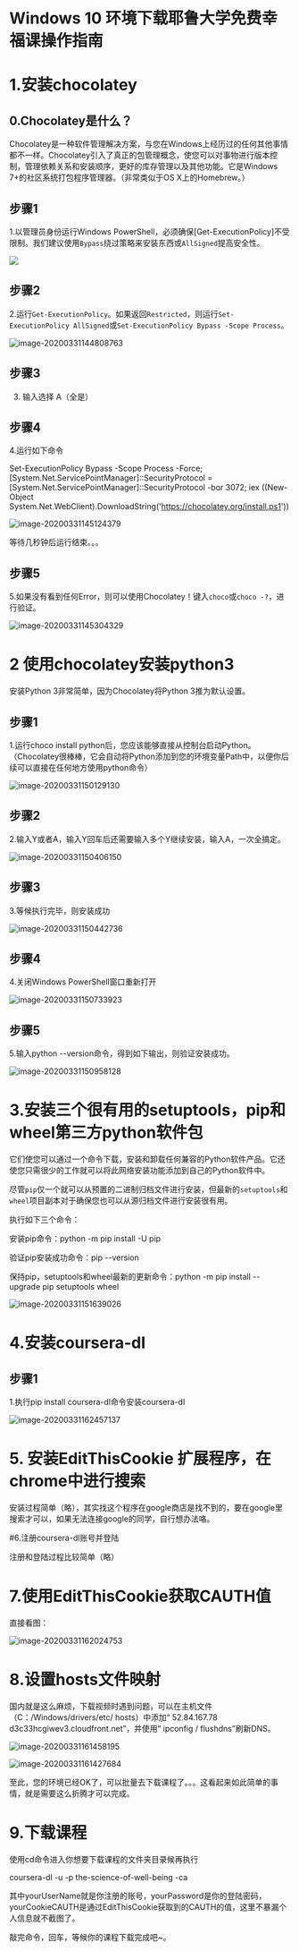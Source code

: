 # Windows 10 环境下载耶鲁大学免费幸福课操作指南

# 1.安装chocolatey

## 0.Chocolatey是什么？

Chocolatey是一种软件管理解决方案，与您在Windows上经历过的任何其他事情都不一样。Chocolatey引入了真正的包管理概念，使您可以对事物进行版本控制，管理依赖关系和安装顺序，更好的库存管理以及其他功能。它是Windows 7+的社区系统打包程序管理器。（非常类似于OS X上的Homebrew。）

## 步骤1

1.以管理员身份运行Windows PowerShell，必须确保[Get-ExecutionPolicy]不受限制。我们建议使用`Bypass`绕过策略来安装东西或`AllSigned`提高安全性。

![](C:\Users\焦俊\AppData\Roaming\Typora\typora-user-images\image-20200331144122018.png)
## 步骤2
2.运行`Get-ExecutionPolicy`。如果返回`Restricted`，则运行`Set-ExecutionPolicy AllSigned`或`Set-ExecutionPolicy Bypass -Scope Process`。

![image-20200331144808763](C:\Users\焦俊\AppData\Roaming\Typora\typora-user-images\image-20200331144808763.png)
## 步骤3
3. 输入选择 A（全是）

## 步骤4
4.运行如下命令

Set-ExecutionPolicy Bypass -Scope Process -Force; [System.Net.ServicePointManager]::SecurityProtocol = [System.Net.ServicePointManager]::SecurityProtocol -bor 3072; iex ((New-Object System.Net.WebClient).DownloadString('https://chocolatey.org/install.ps1'))

![image-20200331145124379](C:\Users\焦俊\AppData\Roaming\Typora\typora-user-images\image-20200331145124379.png)

等待几秒钟后运行结束。。。
## 步骤5
5.如果没有看到任何Error，则可以使用Chocolatey！键入`choco`或`choco -?`，进行验证。

![image-20200331145304329](C:\Users\焦俊\AppData\Roaming\Typora\typora-user-images\image-20200331145304329.png)

# 2 使用chocolatey安装python3

安装Python 3非常简单，因为Chocolatey将Python 3推为默认设置。

## 步骤1

1.运行choco install python后，您应该能够直接从控制台启动Python。（Chocolatey很棒棒，它会自动将Python添加到您的环境变量Path中，以便你后续可以直接在任何地方使用python命令）

![image-20200331150129130](C:\Users\焦俊\AppData\Roaming\Typora\typora-user-images\image-20200331150129130.png)

## 步骤2

2.输入Y或者A，输入Y回车后还需要输入多个Y继续安装，输入A，一次全搞定。

![image-20200331150406150](C:\Users\焦俊\AppData\Roaming\Typora\typora-user-images\image-20200331150406150.png)

## 步骤3

3.等候执行完毕，则安装成功

![image-20200331150442736](C:\Users\焦俊\AppData\Roaming\Typora\typora-user-images\image-20200331150442736.png)

## 步骤4

4.关闭Windows PowerShell窗口重新打开

![image-20200331150733923](C:\Users\焦俊\AppData\Roaming\Typora\typora-user-images\image-20200331150733923.png)

## 步骤5

5.输入python --version命令，得到如下输出，则验证安装成功。

![image-20200331150958128](C:\Users\焦俊\AppData\Roaming\Typora\typora-user-images\image-20200331150958128.png)

# 3.安装三个很有用的setuptools，pip和wheel第三方python软件包

它们使您可以通过一个命令下载，安装和卸载任何兼容的Python软件产品。它还使您只需很少的工作就可以将此网络安装功能添加到自己的Python软件中。

尽管`pip`仅一个就可以从预置的二进制归档文件进行安装，但最新的`setuptools`和`wheel`项目副本对于确保您也可以从源归档文件进行安装很有用。

执行如下三个命令：

安装pip命令：python -m pip install -U pip 

验证pip安装成功命令：pip --version

保持pip，setuptools和wheel最新的更新命令：python -m pip install --upgrade pip setuptools wheel

![image-20200331151639026](C:\Users\焦俊\AppData\Roaming\Typora\typora-user-images\image-20200331151639026.png)

# 4.安装coursera-dl

## 步骤1

1.执行pip install coursera-dl命令安装coursera-dl

![image-20200331162457137](C:\Users\焦俊\AppData\Roaming\Typora\typora-user-images\image-20200331162457137.png)

# 5. 安装EditThisCookie 扩展程序，在chrome中进行搜索

安装过程简单（略），其实找这个程序在google商店是找不到的，要在google里搜索才可以，如果无法连接google的同学，自行想办法咯。

#6.注册coursera-dl账号并登陆

注册和登陆过程比较简单（略）

# 7.使用EditThisCookie获取CAUTH值

直接看图：

![image-20200331162024753](C:\Users\焦俊\AppData\Roaming\Typora\typora-user-images\image-20200331162024753.png)

# 8.设置hosts文件映射

国内就是这么麻烦，下载视频时遇到问题，可以在主机文件（C：/Windows/drivers/etc/ hosts）中添加“ 52.84.167.78 d3c33hcgiwev3.cloudfront.net”，并使用“ ipconfig / flushdns”刷新DNS。

![image-20200331161458195](C:\Users\焦俊\AppData\Roaming\Typora\typora-user-images\image-20200331161458195.png)

![image-20200331161427684](C:\Users\焦俊\AppData\Roaming\Typora\typora-user-images\image-20200331161427684.png)

至此，您的环境已经OK了，可以批量去下载课程了。。。这看起来如此简单的事情，就是需要这么折腾才可以完成。

# 9.下载课程

使用cd命令进入你想要下载课程的文件夹目录候再执行

coursera-dl -u <yourUserName> -p <yourPassword> the-science-of-well-being -ca <yourCookieCAUTH>

其中yourUserName就是你注册的账号，yourPassword是你的登陆密码，yourCookieCAUTH是通过EditThisCookie获取到的CAUTH的值，这里不暴漏个人信息就不截图了。

敲完命令，回车，等候你的课程下载完成吧~。

